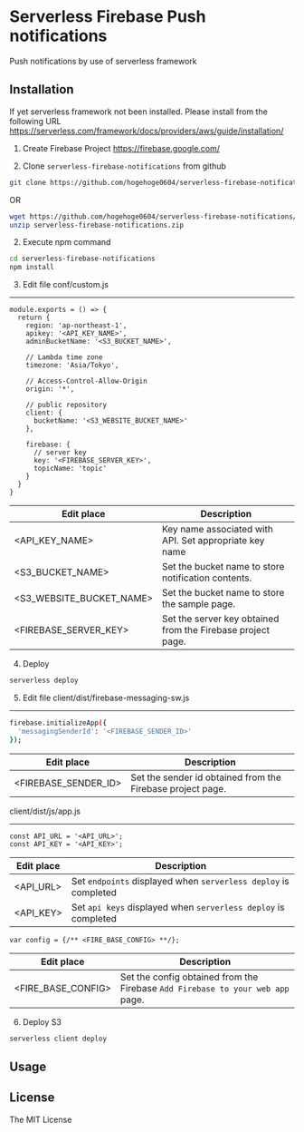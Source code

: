 # Serverless Firebase Push notifications

Push notifications by use of serverless framework

## Installation

If yet serverless framework not been installed. Please install from the following URL
https://serverless.com/framework/docs/providers/aws/guide/installation/

1. Create Firebase Project
https://firebase.google.com/

2. Clone `serverless-firebase-notifications` from github
```bash
git clone https://github.com/hogehoge0604/serverless-firebase-notifications.git
```
OR
```bash
wget https://github.com/hogehoge0604/serverless-firebase-notifications/archive/master.zip -O serverless-firebase-notifications.zip
unzip serverless-firebase-notifications.zip
```

2. Execute npm command
```bash
cd serverless-firebase-notifications
npm install
```

3. Edit file
conf/custom.js
___
```
module.exports = () => {
  return {
    region: 'ap-northeast-1',
    apikey: '<API_KEY_NAME>',
    adminBucketName: '<S3_BUCKET_NAME>',

    // Lambda time zone
    timezone: 'Asia/Tokyo',

    // Access-Control-Allow-Origin
    origin: '*',

    // public repository
    client: {
      bucketName: '<S3_WEBSITE_BUCKET_NAME>'
    },

    firebase: {
      // server key
      key: '<FIREBASE_SERVER_KEY>',
      topicName: 'topic'
    }
  }
}
```

| Edit place | Description |
-------------|-------------|
| <API_KEY_NAME> | Key name associated with API. Set appropriate key name |
| <S3_BUCKET_NAME> | Set the bucket name to store notification contents. |
| <S3_WEBSITE_BUCKET_NAME> | Set the bucket name to store the sample page. |
| <FIREBASE_SERVER_KEY> | Set the server key obtained from the Firebase project page. |

4. Deploy

```bash
serverless deploy
```

5. Edit file
client/dist/firebase-messaging-sw.js
___
```bash
firebase.initializeApp({
  'messagingSenderId': '<FIREBASE_SENDER_ID>'
});
```
| Edit place | Description |
-------------|-------------|
| <FIREBASE_SENDER_ID> | Set the sender id obtained from the Firebase project page. |

client/dist/js/app.js
___
```
const API_URL = '<API_URL>';
const API_KEY = '<API_KEY>';
```

| Edit place | Description |
-------------|-------------|
| <API_URL> | Set `endpoints` displayed when `serverless deploy` is completed |
| <API_KEY> | Set `api keys` displayed when `serverless deploy` is completed |

```
var config = {/** <FIRE_BASE_CONFIG> **/};
```

| Edit place | Description |
-------------|-------------|
| <FIRE_BASE_CONFIG> | Set the config obtained from the Firebase `Add Firebase to your web app` page. |

6. Deploy S3

```bash
serverless client deploy
```

## Usage

## License
The MIT License
